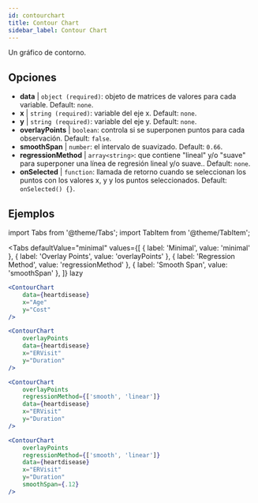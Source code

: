 ```yaml
---
id: contourchart
title: Contour Chart
sidebar_label: Contour Chart
---
```


Un gráfico de contorno.

## Opciones

* __data__ | `object (required)`: objeto de matrices de valores para cada variable. Default: `none`.
* __x__ | `string (required)`: variable del eje x. Default: `none`.
* __y__ | `string (required)`: variable del eje y. Default: `none`.
* __overlayPoints__ | `boolean`: controla si se superponen puntos para cada observación. Default: `false`.
* __smoothSpan__ | `number`: el intervalo de suavizado. Default: `0.66`.
* __regressionMethod__ | `array<string>`: que contiene "lineal" y/o "suave" para superponer una línea de regresión lineal y/o suave.. Default: `none`.
* __onSelected__ | `function`: llamada de retorno cuando se seleccionan los puntos con los valores x, y y los puntos seleccionados. Default: `onSelected() {}`.


## Ejemplos

import Tabs from '@theme/Tabs';
import TabItem from '@theme/TabItem';

<Tabs
    defaultValue="minimal"
    values={[
        { label: 'Minimal', value: 'minimal' },
        { label: 'Overlay Points', value: 'overlayPoints' },
        { label: 'Regression Method', value: 'regressionMethod' },
        { label: 'Smooth Span', value: 'smoothSpan' },
    ]}
    lazy
>

<TabItem value="minimal">

```jsx live
<ContourChart 
    data={heartdisease} 
    x="Age"
    y="Cost"
/>
```

</TabItem>

<TabItem value="overlayPoints">

```jsx live
<ContourChart 
    overlayPoints 
    data={heartdisease} 
    x="ERVisit"
    y="Duration"
/>
```

</TabItem>

<TabItem value="regressionMethod">

```jsx live
<ContourChart 
    overlayPoints 
    regressionMethod={['smooth', 'linear']}
    data={heartdisease} 
    x="ERVisit"
    y="Duration"
/>
```

</TabItem>

<TabItem value="smoothSpan">

```jsx live
<ContourChart 
    overlayPoints 
    regressionMethod={['smooth', 'linear']}
    data={heartdisease} 
    x="ERVisit"
    y="Duration"
    smoothSpan={.12}
/>
```

</TabItem>

</Tabs>
